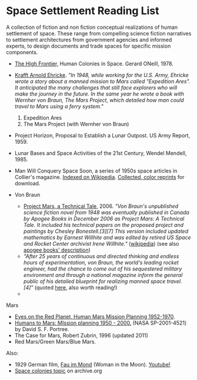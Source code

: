 # Space Settlement Reading List

A collection of fiction and non fiction conceptual realizations of human settlement of space. These range from compelling science fiction narratives to settlement architectures from government agencies and informed experts, to design documents and trade spaces for specific mission components.  

* [The High Frontier,](https://archive.org/details/highfrontierhuma00onei) Human Colonies in Space. Gerard ONeill, 1978. 
* [Krafft Arnold Ehricke](https://en.wikipedia.org/wiki/Krafft_Arnold_Ehricke). _"In 1948, while working for the U.S. Army, Ehricke wrote a story about a manned mission to Mars called "Expedition Ares". It anticipated the many challenges that still face explorers who will make the journey in the future. In the same year he wrote a book with Wernher von Braun, The Mars Project, which detailed how man could travel to Mars using a ferry system."_
   1. Expedition Ares
   1. The Mars Project (with Wernher von Braun)
* Project Horizon, Proposal to Establish a Lunar Outpost. US Army Report, 1959. 
* Lunar Bases and Space Activities of the 21st Century, Wendel Mendell, 1985. 
* Man Will Conquery Space Soon, a series of 1950s space articles in Collier's magazine. [Indexed on Wikipedia](https://en.wikipedia.org/wiki/Man_Will_Conquer_Space_Soon!). [Collected, color reprints](https://www.rmastri.it/spacestuff/wernher-von-braun/colliers-articles-on-the-conquest-of-space-1952-1954/) for download.

* Von Braun
   * [Project Mars, a Technical Tale](https://www.amazon.com/Project-Mars-Technical-Wernher-2006-10-20/dp/B01HC9EN4K?SubscriptionId=AKIAILSHYYTFIVPWUY6Q&tag=duckduckgo-d-20&linkCode=xm2&camp=2025&creative=165953&creativeASIN=B01HC9EN4K), 2006. _"Von Braun's unpublished science fiction novel from 1948 was eventually published in Canada by Apogee Books in December 2006 as Project Mars: A Technical Tale. It included his technical papers on the proposed project and paintings by Chesley Bonestell.[3][7] This version included updated mathematics by Earnest Willhite and was edited by retired US Space and Rocket Center archivist Irene Willhite."_ ([wikipedia](https://en.wikipedia.org/wiki/The_Mars_Project#cite_ref-vonBraun-2006_7-0)) (see also [apogee books' description](http://www.cgpublishing.com/Books/ProjectMars.html))
   * _"After 25 years of continuous and directed thinking and endless hours of experimentation, von Braun, the world's leading rocket engineer, had the chance to come out of his sequestered military environment and through a national magazine inform the general public of his detailed blueprint for realizing manned space travel.[4]"_ (quoted [here](https://history.msfc.nasa.gov/vonbraun/disney_article.html), also worth reading!)
  *

Mars 
* [Eyes on the Red Planet, Human Mars Mission Planning 1952-1970](https://ston.jsc.nasa.gov/collections/TRS/_techrep/CR-2001-208928.pdf). 
* [Humans to Mars: MIssion planning 1950 - 2000.](https://history.nasa.gov/monograph21/humans_to_Mars.htm) (NASA SP-2001-4521) by David S. F. Portree.
* The Case for Mars, Robert Zubrin, 1996 (updated 2011)
* Red Mars/Green Mars/Blue Mars. 



Also:
* 1929 German film, [Fau im Mond](http://www.daviddarling.info/encyclopedia/W/Woman_Moon.html) (Woman in the Moon). [Youtube!](https://www.youtube.com/watch?v=aHcazI9PgNg)
* [Space colonies topic](https://archive.org/search.php?query=subject%3A%22Space+colonies%22) on archive.org
